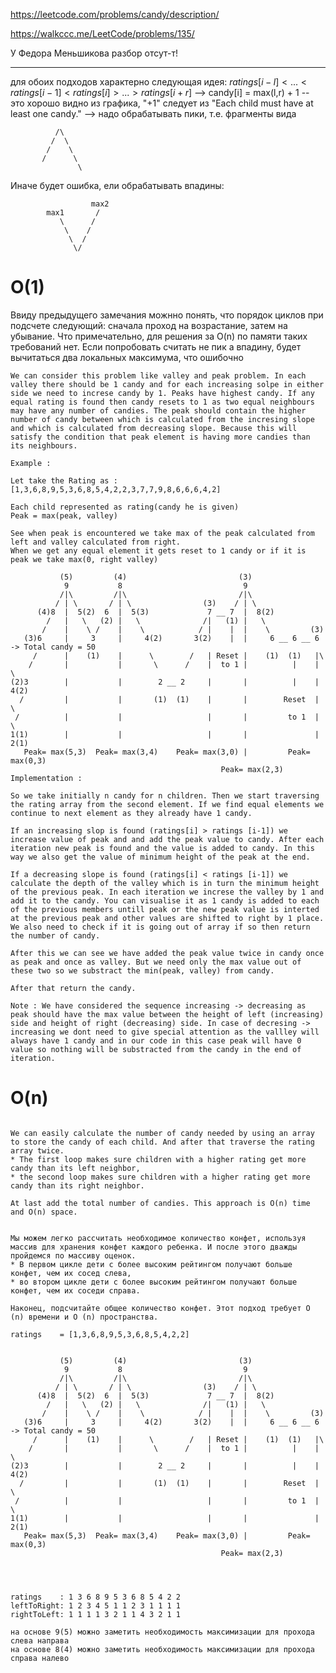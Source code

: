 https://leetcode.com/problems/candy/description/

https://walkccc.me/LeetCode/problems/135/

У Федора Меньшикова разбор отсут-т!

___

для обоих подходов характерно следующая идея: $ratings[i-l] < ... < ratings[i-1] < ratings[i] > ... > ratings[i+r]$ --> candy[i] = max(l,r) + 1 -- это хорошо видно из графика, "+1" следует из "Each child must have at least one candy." --> надо обрабатывать пики, т.е. фрагменты вида

              /\
             /  \
            /    \
           /      \
                   \

Иначе будет ошибка, ели обрабатывать впадины:

                      max2
            max1       /
               \      /
                \    /
                 \  /
                  \/

# O(1)

Ввиду предыдущего замечания можнно понять, что порядок циклов при подсчете следующий: сначала проход на возрастание, затем на убывание. Что примечательно, для решения за O(n) по памяти таких требований нет. Если попробовать считать не пик а впадину, будет вычитаться два локальных максимума, что ошибочно

```objectives
We can consider this problem like valley and peak problem. In each valley there should be 1 candy and for each increasing solpe in either side we need to increse candy by 1. Peaks have highest candy. If any equal rating is found then candy resets to 1 as two equal neighbours may have any number of candies. The peak should contain the higher number of candy between which is calculated from the incresing slope and which is calculated from decreasing slope. Because this will satisfy the condition that peak element is having more candies than its neighbours.

Example :

Let take the Rating as : [1,3,6,8,9,5,3,6,8,5,4,2,2,3,7,7,9,8,6,6,6,4,2]

Each child represented as rating(candy he is given)
Peak = max(peak, valley)

See when peak is encountered we take max of the peak calculated from left and valley calculated from right.
When we get any equal element it gets reset to 1 candy or if it is peak we take max(0, right valley)

           (5)         (4)                         (3)
            9           8                           9
           /|\         /|\                         /|\
          / | \       / | \                (3)    / | \
      (4)8  |  5(2)  6  |  5(3)             7 __ 7  |  8(2)
        /   |   \   (2) |   \              /|   (1) |   \
       /    |    \ /    |    \            / |    |  |    \         (3)
   (3)6     |     3     |     4(2)       3(2)    |  |     6 __ 6 __ 6    -> Total candy = 50
     /      |    (1)    |      \        /   | Reset |    (1)  (1)   |\
    /       |           |       \      /    |  to 1 |          |    | \
(2)3        |           |        2 __ 2     |       |          |    |  4(2)
  /         |           |       (1)  (1)    |       |        Reset  |   \
 /          |           |                   |       |         to 1  |    \
1(1)        |           |                   |       |               |     2(1)
   Peak= max(5,3)  Peak= max(3,4)    Peak= max(3,0) |         Peak= max(0,3)
                                               Peak= max(2,3)   
Implementation :

So we take initially n candy for n children. Then we start traversing the rating array from the second element. If we find equal elements we continue to next element as they already have 1 candy.

If an increasing slop is found (ratings[i] > ratings [i-1]) we increase value of peak and and add the peak value to candy. After each iteration new peak is found and the value is added to candy. In this way we also get the value of minimum height of the peak at the end.

If a decreasing slope is found (ratings[i] < ratings [i-1]) we calculate the depth of the valley which is in turn the minimum height of the previous peak. In each iteration we increse the valley by 1 and add it to the candy. You can visualise it as 1 candy is added to each of the previous members untill peak or the new peak value is interted at the previous peak and other values are shifted to right by 1 place. We also need to check if it is going out of array if so then return the number of candy.

After this we can see we have added the peak value twice in candy once as peak and once as valley. But we need only the max value out of these two so we substract the min(peak, valley) from candy.

After that return the candy.

Note : We have considered the sequence increasing -> decreasing as peak should have the max value between the height of left (increasing) side and height of right (decreasing) side. In case of decresing -> increasing we dont need to give special attention as the vallley will always have 1 candy and in our code in this case peak will have 0 value so nothing will be substracted from the candy in the end of iteration.
```

# O(n)

```objectives

We can easily calculate the number of candy needed by using an array to store the candy of each child. And after that traverse the rating array twice. 
* The first loop makes sure children with a higher rating get more candy than its left neighbor, 
* the second loop makes sure children with a higher rating get more candy than its right neighbor. 

At last add the total number of candies. This approach is O(n) time and O(n) space.


Мы можем легко рассчитать необходимое количество конфет, используя массив для хранения конфет каждого ребенка. И после этого дважды пройдемся по массиву оценок. 
* В первом цикле дети с более высоким рейтингом получают больше конфет, чем их сосед слева, 
* во втором цикле дети с более высоким рейтингом получают больше конфет, чем их соседи справа. 

Наконец, подсчитайте общее количество конфет. Этот подход требует O (n) времени и O (n) пространства.

ratings    = [1,3,6,8,9,5,3,6,8,5,4,2,2]


           (5)         (4)                         (3)
            9           8                           9
           /|\         /|\                         /|\
          / | \       / | \                (3)    / | \
      (4)8  |  5(2)  6  |  5(3)             7 __ 7  |  8(2)
        /   |   \   (2) |   \              /|   (1) |   \
       /    |    \ /    |    \            / |    |  |    \         (3)
   (3)6     |     3     |     4(2)       3(2)    |  |     6 __ 6 __ 6    -> Total candy = 50
     /      |    (1)    |      \        /   | Reset |    (1)  (1)   |\
    /       |           |       \      /    |  to 1 |          |    | \
(2)3        |           |        2 __ 2     |       |          |    |  4(2)
  /         |           |       (1)  (1)    |       |        Reset  |   \
 /          |           |                   |       |         to 1  |    \
1(1)        |           |                   |       |               |     2(1)
   Peak= max(5,3)  Peak= max(3,4)    Peak= max(3,0) |         Peak= max(0,3)
                                               Peak= max(2,3)   




ratings    : 1 3 6 8 9 5 3 6 8 5 4 2 2 
leftToRight: 1 2 3 4 5 1 1 2 3 1 1 1 1 
rightToLeft: 1 1 1 1 3 2 1 1 4 3 2 1 1 

на основе 9(5) можно заметить необходимость максимизации для прохода слева направа
на основе 8(4) можно заметить необходимость максимизации для прохода справа налево
```
